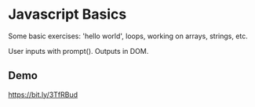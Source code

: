 # Javascript Basics

Some basic exercises: 'hello world', loops, working on arrays, strings, etc.

User inputs with prompt().
Outputs in DOM.

## Demo
https://bit.ly/3TfRBud



